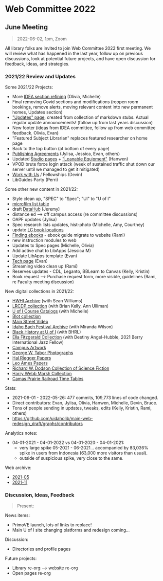 # Web Committee 2022

## June Meeting

> 2022-06-02, 1pm, Zoom

All library folks are invited to join Web Committee 2022 first meeting. We will review what has happened in the last year, follow up on previous discussions, look at potential future projects, and have open discussion for feedback, ideas, and strategies.

### 2021/22 Review and Updates

Some 2021/22 Projects:

- More [IDEA section refining](https://www.lib.uidaho.edu/about/dei.html) (Olivia, Michelle)
- Final removing Covid sections and modifications (reopen room bookings, remove alerts, moving relevant content into new permanent homes, Updates section)
- ["Updates" page](https://www.lib.uidaho.edu/about/updates.html), created from collection of markdown stubs. Actual regular update announcements! (follow up from last years discussion)
- New footer (ideas from IDEA committee, follow up from web committee feedback, Olivia, Evan)
- "Featured Subject Librarian" replaces featured researcher on home page
- Back to the top button (at bottom of every page)
- [Publishing Agreements](https://www.lib.uidaho.edu/services/agreements/) (Jylisa, Jessica, Evan, others)
- Updated [Studio pages](https://www.lib.uidaho.edu/studio/) + ["Loanable Equipment"](https://www.lib.uidaho.edu/studio/loanable.html) (Hanwen)
- VPOD brute force login attack (week of sustained traffic shut down our server until we managed to get it mitigated)
- [Work with Us](https://www.lib.uidaho.edu/opportunities/) / Fellowships (Devin)
- LibGuides Party (Perri)

Some other new content in 2021/22:

- Style clean up, "SPEC" to "Spec"; "UI" to "U of I"
- [microfilm list table](https://www.lib.uidaho.edu/find/microfilm.html)
- draft [DataHub](https://www.lib.uidaho.edu/datahub/) (Jeremy)
- distance ed --> off campus access (re committee discussions)
- OAPF updates (Jylisa)
- Spec research lists updates, hist-photo (Michelle, Amy, Courtney)
- update [LC book locations](https://www.lib.uidaho.edu/find/lc.html)
- [Finding ebooks](https://www.lib.uidaho.edu/find/ebooks.html) - ebook guide migrate to website (Rami)
- new instruction modules to web
- Updates to Spec pages (Michelle, Olivia)
- Add active chat to LibApps (Jessica M)
- Update LibApps template (Evan)
- [Tech page](https://www.lib.uidaho.edu/about/tech.html) (Evan)
- Streaming video clean up (Rami)
- Reserves updates - CDL, Leganto, BBLearn to Canvas (Kelly, Kristin)
- Book request --> Purchase request form, more visible, guidelines (Rami, re Faculty meeting discussion)

New digital collections in 2021/22:

- [HWHI Archive](https://www.lib.uidaho.edu/digital/hwhi/) (with Sean Williams)
- [LRCDP collection](https://www.lib.uidaho.edu/digital/lrcdp/) (with Brian Kelly, Ann Ulliman)
- [U of I Course Catalogs](https://www.lib.uidaho.edu/digital/coursecatalogs/) (with Michelle)
- [Blot collection](https://www.lib.uidaho.edu/digital/blot/)
- [Main Street Video](https://www.lib.uidaho.edu/digital/mainstreet/)
- [Idaho Bach Festival Archive](https://www.lib.uidaho.edu/digital/bach-festival/) (with Miranda Wilson) 
- [Black History at U of I](https://www.lib.uidaho.edu/blackhistory/) (with BHRL)
- [Ella Fitzgerald Collection](https://www.lib.uidaho.edu/digital/ella-fitzgerald/) (with Destiny Angel-Hubble, 2021 Berry International Jazz Fellow)
- [Campus Artwork](https://www.lib.uidaho.edu/digital/campusart/)
- [George W. Tabor Photographs](https://www.lib.uidaho.edu/digital/tabor/)
- [Hal Riegger Papers](https://www.lib.uidaho.edu/digital/riegger/)
- [Leo Ames Papers](https://www.lib.uidaho.edu/digital/ames/)
- [Richard W. Dodson Collection of Science Fiction](https://www.lib.uidaho.edu/digital/dodson/)
- [Harry Webb Marsh Collection](https://www.lib.uidaho.edu/digital/marsh/)
- [Camas Prairie Railroad Time Tables](https://www.lib.uidaho.edu/digital/camasrailroad/)

Stats:

- 2021-06-01 - 2022-05-26: 477 commits, 109,773 lines of code changed.
- Direct contributors: Evan, Jylisa, Olivia, Hanwen, Michelle, Devin, Bruce.
- Tons of people sending in updates, tweaks, edits (Kelly, Kristin, Rami, others)
- <https://github.com/uidaholib/main-web-redesign_draft/graphs/contributors>

Analytics notes:

- 04-01-2021 - 04-01-2022 vs 04-01-2020 - 04-01-2021:
    - very large spike 05-2021 - 06-2021... accompanied by 83,036% spike in users from Indonesia (63,000 more visitors than usual).
    - outside of suspicious spike, very close to the same.

Web archive:

- [2021-05](https://web.archive.org/web/20210510223522/https://www.lib.uidaho.edu/)
- [2021-11](https://web.archive.org/web/20211101171806/https://www.lib.uidaho.edu/)

### Discussion, Ideas, Feedback

> Present: 

News items:

- PrimoVE launch, lots of links to replace!
- Main U of I site changing platforms and redesign coming... 

Discussion:

- Directories and profile pages

Future projects:

- Library re-org --> website re-org
- Open pages re-org
